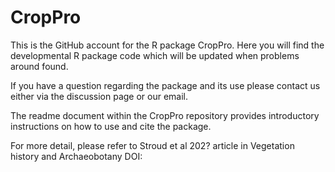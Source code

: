 # CropPro
This is the GitHub account for the R package CropPro. Here you will find the developmental R package code which will be updated when problems around found.

If you have a question regarding the package and its use please contact us either via the discussion page or our email. 

The readme document within the CropPro repository provides introductory instructions on how to use and cite the package. 

For more detail, please refer to Stroud et al 202? article in Vegetation history and Archaeobotany DOI:
